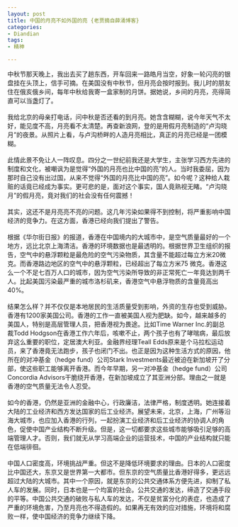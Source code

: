```yaml
---
layout: post
title: 中国的月亮不如外国的亮 {老贾摘自薛涌博客}
categories:
- Diandian
tags:
- 精神

---
```

中秋节那天晚上，我出去买了趟东西，开车回来一路皓月当空，好象一轮闪亮的银盘挂在头顶上，信手可摘。在美国没有中秋节，但月亮会按时报到。我儿时的朋友住在俄亥俄乡间，每年中秋给我寄一盒家制的月饼。据她说，乡间的月亮，亮得简直可以当盏灯了。
<br />
<br />我给北京的母亲打电话，问中秋是否还看的到月亮。她含含糊糊，说今年天气不太好，能见度不高，月亮看不太清楚。再查新浪网，登的是用假月亮制造的“卢沟晓月”的夜景。从照片上看，与卢沟桥畔的人造月亮相比，真正的月亮已经是一团模糊。
<br />
<br />此情此景不免让人一阵叹息。四分之一世纪前我还是大学生，主张学习西方先进的制度和文化，被嘲讽为是觉得“外国的月亮也比中国的亮”的人。当时我委屈，因为那时自己没有出过国，从来不觉得“外国的月亮比中国的亮”。如今呢？这种给人栽赃的话竟已经成为事实。更可悲的是，面对这个事实，国人竟熟视无睹。“卢沟晓月”的假月亮，竟对我们的社会没有任何震撼！
<br />
<br />其实，这还不是月亮亮不亮的问题。这几年污染如果得不到控制，将严重影响中国经济的竞争力。在这方面，香港已经向我们提出了警告。
<br />
<br />根据《华尔街日报》的报道，香港在中国境内的大城市中，是空气质量最好的一个地方，远比北京上海清洁。香港的环境数据也是最透明的。根据世界卫生组织的报告，空气中的悬浮颗粒是最危险的空气污染物质，其含量不能超过每立方米20微克。而香港路边地区的空气中的悬浮颗粒，已经超出了每立方米75 微克。香港这么一个不足七百万人口的城市，因为空气污染所导致的非正常死亡一年竟达到两千人。比起美国污染最严重的城市洛杉矶来，香港空气中悬浮物质的含量竟高出40%。
<br />
<br />结果怎么样？并不仅仅是本地居民的生活质量受到影响，外资的生存也受到威胁。香港有1200家美国公司。香港的工作一直被美国人视为肥缺。如今，越来越多的美国人，特别是高层管理人员，把香港视为畏途。比如Time Warner Inc.的副总裁Todd Hodgson在香港工作六年后，咳嗽不止，两个孩子也有了哮喘病，最后放弃这么重要的职位，定居澳大利亚。金融界经理Teall Edds原来是个马拉松运动员，来了香港竟无法跑步，孩子也闭门不出。也正是因为这种生活方式的原因，他所在的对冲基金（hedge fund）公司Stark Investments最近被迫在新加坡开了分部，使这些职工能够离开香港。而今年早期，另一对冲基金（hedge fund）公司Concordia Advisors干脆绕开香港，在新加坡成立了其亚洲分部。理由之一就是香港的空气质量无法令人忍受。
<br />
<br />如今的香港，仍然是亚洲的金融中心，行政廉洁，法律严格，制度透明。她连接着大陆的工业经济和西方发达国家的后工业经济。展望未来，北京，上海，广州等沿海大城市，也应加入香港的行列，一起扮演工业经济和后工业经济的协调人的角色，促使中国产业结构不断升级。但是，这一切都要求这些城市能够吸引足够的高端管理人才。否则，我们就无从学习高端企业的运营技术，中国的产业结构就只能在低端徘徊。
<br />
<br />中国人口密度高，环境挑战严重。但这不是降低环境要求的理由。日本的人口密度比中国还大，东京又是世界第一大都市。但东京的空气质量比香港好得多，更远远超过大陆的大城市。其中一个原因，就是东京的公共交通体系方便先进，抑制了私人车的发展。同时，日本也是一个均富的社会。公共交通的发达，缔造了交通手段的平等。中国公共交通的破败与私人车的发达，不仅是贫富分化的表症，也造成了严重的环境危害，乃至月亮也不得造假的。如果再无有效的应对措施，环境将和腐败一样，使中国经济的竞争力继续下降。